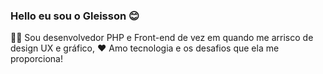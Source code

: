 ### Hello eu sou o Gleisson :blush:

:man_technologist: Sou desenvolvedor PHP e Front-end de vez em quando me arrisco de design UX e gráfico,
:heart: Amo tecnologia e os desafios que ela me proporciona! 
